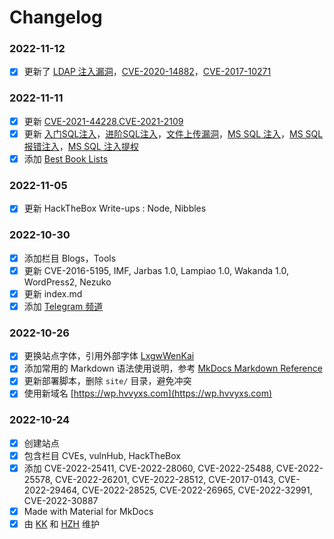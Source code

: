 # Changelog

### 2022-11-12

- [x] 更新了 [LDAP 注入漏洞](blogs/ldap_inject.md)，[CVE-2020-14882](cves/CVE-2020/CVE-2020-14882.md)，[CVE-2017-10271](cves/CVE-2017/CVE-2017-10271.md)

### 2022-11-11

- [x] 更新 [CVE-2021-44228](cves/CVE-2021/CVE-2021-44228.md),[CVE-2021-2109](cves/CVE-2021/CVE-2021-2109.md)
- [x] 更新 [入门SQL注入](blogs/sql_inject.md)，[进阶SQL注入](blogs/advance_sql_inject.md)，[文件上传漏洞](blogs/file_upload.md)，[MS SQL 注入](blogs/mssql_inject.md)，[MS SQL 报错注入](blogs/mssql_inject.md)，[MS SQL 注入提权](blogs/mssql_inject.md)
- [x] 添加 [Best Book Lists](books.md)

### 2022-11-05

- [x] 更新 HackTheBox Write-ups : Node, Nibbles

### 2022-10-30
- [x] 添加栏目 Blogs，Tools
- [x] 更新 CVE-2016-5195, IMF, Jarbas 1.0, Lampiao 1.0, Wakanda 1.0, WordPress2, Nezuko
- [x] 更新 index.md
- [x] 添加 [Telegram 频道](https://t.me/s/hackingwp)

### 2022-10-26
- [x] 更换站点字体，引用外部字体 [LxgwWenKai](https://github.com/lxgw/LxgwWenKai)
- [x] 添加常用的 Markdown 语法使用说明，参考 [MkDocs Markdown Reference](https://squidfunk.github.io/mkdocs-material/reference/)
- [x] 更新部署脚本，删除 `site/` 目录，避免冲突
- [x] 使用新域名 [https://wp.hvvyxs.com](https://wp.hvvyxs.com)

### 2022-10-24
- [x] 创建站点
- [x] 包含栏目 CVEs, vulnHub, HackTheBox
- [x] 添加 CVE-2022-25411, CVE-2022-28060, CVE-2022-25488, CVE-2022-25578, CVE-2022-26201, CVE-2022-28512, CVE-2017-0143, CVE-2022-29464, CVE-2022-28525, CVE-2022-26965, CVE-2022-32991, CVE-2022-30887
- [x] Made with Material for MkDocs
- [x] 由 [KK](https://github.com/kangvcar) 和 [HZH](https://github.com/HZHERRR) 维护